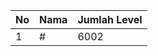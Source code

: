 | No | Nama            | Jumlah Level |
|----|-----------------|--------------|
| 1  | #    |    6002        |
